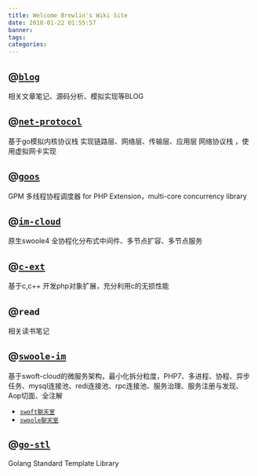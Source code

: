 ```yaml
---
title: Welcome Brewlin's Wiki Site
date: 2018-01-22 01:55:57
banner:
tags:
categories:
---
```

## @[`blog`](https://github.com/brewlin/just-for-fun)
相关文章笔记、源码分析、模拟实现等BLOG

## @[`net-protocol`](https://github.com/brewlin/net-protocol)
基于go模拟内核协议栈 实现链路层、网络层、传输层、应用层 网络协议栈 ，使用虚拟网卡实现

## @[`goos`](https://github.com/brewlin/goos)
GPM 多线程协程调度器 for PHP Extension，multi-core concurrency library

## @[`im-cloud`](https://github.com/brewlin/im-cloud)
原生swoole4 全协程化分布式中间件、多节点扩容、多节点服务

## @[`c-ext`](hptts://github.com/brewlin/c-ext)
基于c,c++ 开发php对象扩展，充分利用c的无损性能

## @`read`
相关读书笔记


## @[`swoole-im`](https://github.com/brewlin/swoft-im)
基于swoft-cloud的微服务架构，最小化拆分粒度，PHP7、多进程、协程、异步任务、mysql连接池、redi连接池、rpc连接池、服务治理、服务注册与发现、Aop切面、全注解 
- [`swoft聊天室`](http://chat.huido.site)
- [`swoole聊天室`](http://im.huido.site)

## @[`go-stl`](https://github.com/brewlin/go-stl)
Golang Standard Template Library

